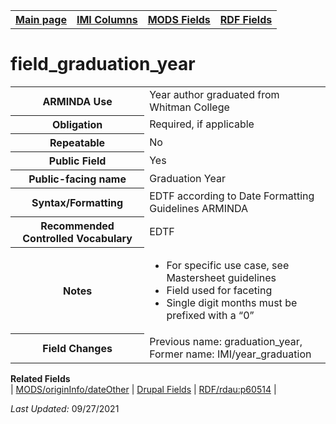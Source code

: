 <html>

<body>
<table style="width:100%">
  <tr>
    <th><a href="index.md">Main page</a></th>
	<th><a href="IMI.md">IMI Columns</a></th>
    <th><a href="MODS.md">MODS Fields</a></th>
    <th><a href="RDF.md">RDF Fields</a></th>
  </tr>
</table>

<h1>field_graduation_year</h1>
<table>
<tr>
	<th>ARMINDA Use</th>
	<td>Year author graduated from Whitman College</td>
</tr>
<tr>
	<th>Obligation</th>
	<td>Required, if applicable</td>
</tr>
<tr>
	<th>Repeatable</th>
	<td>No</td>
</tr>
<tr>
	<th>Public Field</th>
	<td>Yes</td>
</tr>
<tr>
	<th>Public-facing name</th>
	<td>Graduation Year</td>
</tr>
<tr>
	<th>Syntax/Formatting</th>
	<td>EDTF according to Date Formatting Guidelines ARMINDA</td>
</tr>
<tr>
	<th>Recommended Controlled Vocabulary</th>
	<td>EDTF</td>
</tr>
<tr>
	<th>Notes</th>
	<td>
		<ul>
			<li>For specific use case, see Mastersheet guidelines</li>
			<li>Field used for faceting</li>
			<li>Single digit months must be prefixed with a “0”</li>
		</ul>
	</td>
</tr>
<tr>
	<th>Field Changes</th>
	<td>Previous name: graduation_year, Former name: IMI/year_graduation</td>
</tr>
</table>
<dl>
	<dt><b>Related Fields</b></dt>
		| <a href="mods.originInfo_dateOther.md">MODS/originInfo/dateOther</a> |
		<a href="DrupalFields.md#graduation-year">Drupal Fields</a> | 
		<a href="rdf.rdau.p60514.md">RDF/rdau:p60514</a> |
</dl>
<p><i>Last Updated: </i>09/27/2021</p>
</body>
</html>
